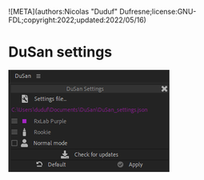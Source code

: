 ![META](authors:Nicolas "Duduf" Dufresne;license:GNU-FDL;copyright:2022;updated:2022/05/16)

# DuSan settings

![](img/settings.png)